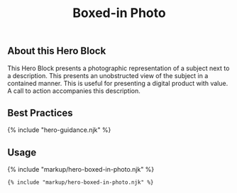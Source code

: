 ﻿---
title: Boxed-in Photo
summary: Short amounts of text and a link with a contained image.
tags: feature block
layout: guide
eleventyNavigation:
  key: Boxed-in Photo
  parent: Hero Blocks
  excerpt: Short amounts of text and a link with a contained image.
  order: 3
  img: /img/illustrations/illus-boxed-in-photo.svg
---

## About this Hero Block

This Hero Block presents a photographic representation of a subject next to a description. This presents an unobstructed view of the subject in a contained manner. This is useful for presenting a digital product with value. A call to action accompanies this description.

## Best Practices

{% include "hero-guidance.njk" %}

## Usage

{% include "markup/hero-boxed-in-photo.njk" %}

``` html
{% include "markup/hero-boxed-in-photo.njk" %}
```
